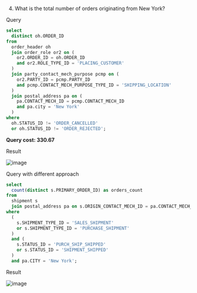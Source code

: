 4. What is the total number of orders originating from New York?

Query
```SQL
select 
  distinct oh.ORDER_ID 
from 
  order_header oh 
  join order_role or2 on (
    or2.ORDER_ID = oh.ORDER_ID 
    and or2.ROLE_TYPE_ID = 'PLACING_CUSTOMER'
  ) 
  join party_contact_mech_purpose pcmp on (
    or2.PARTY_ID = pcmp.PARTY_ID 
    and pcmp.CONTACT_MECH_PURPOSE_TYPE_ID = 'SHIPPING_LOCATION'
  ) 
  join postal_address pa on (
    pa.CONTACT_MECH_ID = pcmp.CONTACT_MECH_ID 
    and pa.city = 'New York'
  )
where 
  oh.STATUS_ID != 'ORDER_CANCELLED' 
  or oh.STATUS_ID != 'ORDER_REJECTED';

```
**Query cost: 330.67**

Result

![image](https://github.com/Nishtha-Jain-1119/Training-Assignment/assets/127538617/34756e90-f0ee-4ca7-94bf-4fb6dc0aae63)

Query with different approach
```SQL
select 
  count(distinct s.PRIMARY_ORDER_ID) as orders_count 
from 
  shipment s 
  join postal_address pa on s.ORIGIN_CONTACT_MECH_ID = pa.CONTACT_MECH_ID 
where 
  (
    s.SHIPMENT_TYPE_ID = 'SALES_SHIPMENT' 
    or s.SHIPMENT_TYPE_ID = 'PURCHASE_SHIPMENT'
  ) 
  and (
    s.STATUS_ID = 'PURCH_SHIP_SHIPPED' 
    or s.STATUS_ID = 'SHIPMENT_SHIPPED'
  ) 
  and pa.CITY = 'New York';
```

Result

![image](https://github.com/Nishtha-Jain-1119/Training-Assignment/assets/127538617/d4f93db1-0e65-40fa-9c1f-638f38ee2ae2)
